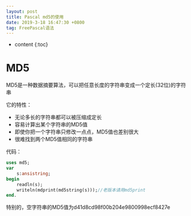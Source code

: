 ```yaml
---
layout: post
title: Pascal md5的使用
date: 2019-3-18 16:47:30 +0800
tag: FreePascal语法
---
```


* content
{:toc}

# **MD5**

MD5是一种数据摘要算法，可以把任意长度的字符串变成一个定长(32位)的字符串

它的特性：

* 无论多长的字符串都可以被压缩成定长
* 容易计算出某个字符串的MD5值
* 即使你把一个字符串只修改一点点，MD5值也差别很大
* 很难找到两个MD5值相同的字符串

代码：

```pascal
uses md5;
var
	s:ansistring;
begin
	readln(s);
	writeln(mdprint(md5string(s)));//老版本请用md5print
end.
```
特别的，空字符串的MD5值为d41d8cd98f00b204e9800998ecf8427e